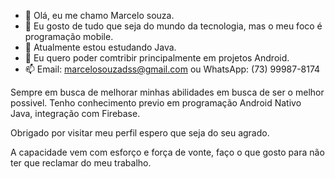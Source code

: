 - 👋 Olá, eu me chamo Marcelo souza.
- 👀 Eu gosto de tudo que seja do mundo da tecnologia, mas o meu foco é programação mobile.
- 🌱 Atualmente estou estudando Java.
- 💞️ Eu quero poder comtribir principalmente em projetos Android.
- 📫 Email: marcelosouzadss@gmail.com ou WhatsApp: (73) 99987-8174

Sempre em busca de melhorar minhas abilidades em busca de ser o melhor possivel.
Tenho conhecimento previo em programação Android Nativo Java, integração com Firebase.

Obrigado por visitar meu perfil espero que seja do seu agrado.

A capacidade vem com esforço e força de vonte, faço o que gosto para não ter que reclamar do meu trabalho.
